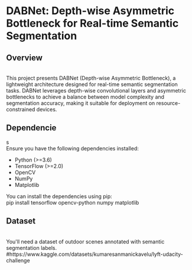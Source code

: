 # DABNet: Depth-wise Asymmetric Bottleneck for Real-time Semantic Segmentation

<h2>Overview</h2><br>
This project presents DABNet (Depth-wise Asymmetric Bottleneck), a lightweight architecture designed for real-time semantic segmentation tasks. DABNet leverages depth-wise convolutional layers and asymmetric bottlenecks to achieve a balance between model complexity and segmentation accuracy, making it suitable for deployment on resource-constrained devices.

<h2>Dependencie</h2>s<br>
Ensure you have the following dependencies installed:

* Python (>=3.6)
* TensorFlow (>=2.0)
* OpenCV
* NumPy
* Matplotlib

You can install the dependencies using pip:<br>
pip install tensorflow opencv-python numpy matplotlib

<h2>Dataset</h2><br>
You'll need a dataset of outdoor scenes annotated with semantic segmentation labels.
#https://www.kaggle.com/datasets/kumaresanmanickavelu/lyft-udacity-challenge
